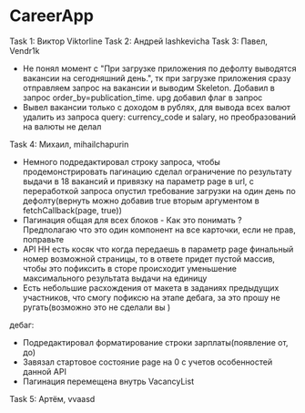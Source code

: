 # CareerApp

Task 1: Виктор Viktorline
Task 2: Андрей lashkevicha
Task 3: Павел, Vendr1k

- Не понял момент с "При загрузке приложения по дефолту выводятся вакансии на сегодняшний день.", тк при загрузке приложения сразу отправляем запрос на вакансии и выводим Skeleton. Добавил в запрос order_by=publication_time. upg добавил флаг в запрос
- Вывел вакансии только с доходом в рублях, для вывода всех валют удалить из запроса query: currency_code и salary, но преобразований на валюты не делал

Task 4: Михаил, mihailchapurin

- Немного подредактировал строку запроса, чтобы продемонстрировать пагинацию сделал ограничение по результату выдачи в 18 вакансий и привязку на параметр page в url, с переработкой запроса опустил требование загрузки на один день по дефолту(вернуть можно добавив true вторым аргументом в fetchCallback(page, true))
- Пагинация общая для всех блоков - Как это понимать ? Предполагаю что это один компонент на все карточки, если не прав, поправьте
- API HH есть косяк что когда передаешь в параметр page финальный номер возможной страницы, то в ответе придет пустой массив, чтобы это пофиксить в сторе происходит уменьшение максимального результата выдачи на единицу
- Есть небольшие расхождения от макета в заданиях предыдущих участников, что смогу пофиксю на этапе дебага, за это прошу не ругать(возможно это не сделали вы )

дебаг:
- Подредактировал форматирование строки зарплаты(появление от, до)
- Завязал стартовое состояние page на 0 с учетов особенностей данной API
- Пагинация перемещена внутрь VacancyList

Task 5: Артём, vvaasd
